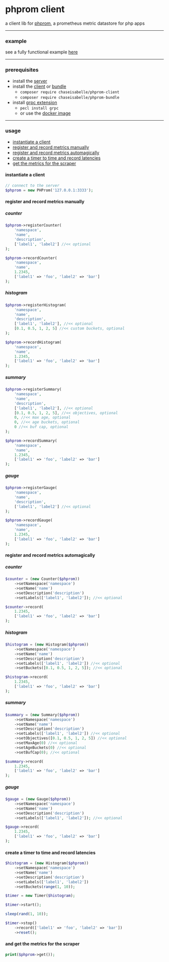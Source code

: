 # phprom client
a client lib for [phprom](https://github.com/chaseisabelle/phprom), a prometheus metric datastore for php apps

---
### example
see a fully functional example [here](https://github.com/chaseisabelle/phprom-example)

---
### prerequisites

- install the [server](https://github.com/chaseisabelle/phprom)
- install the [client](https://packagist.org/packages/chaseisabelle/phprom-client) or [bundle](https://github.com/chaseisabelle/phprom-bundle)
    - `composer require chaseisabelle/phprom-client`
    - `composer require chaseisabelle/phprom-bundle`
- install [grpc extension](https://grpc.io/docs/languages/php/quickstart/)
    - `pecl install grpc`
    - or use the [docker image](https://hub.docker.com/r/grpc/php)

---
### usage
- [instantiate a client](#instantiate-a-client)
- [register and record metrics manually](#register-and-record-metrics-manually)
- [register and record metrics automagically](#register-and-record-metrics-automagically)
- [create a timer to time and record latencies](#create-a-timer-to-time-and-record-latencies)
- [get the metrics for the scraper](#and-get-the-metrics-for-the-scraper)

#### instantiate a client
```php
// connect to the server
$phprom = new PHProm('127.0.0.1:3333');
```

#### register and record metrics manually

##### counter
```php
$phprom->registerCounter(
    'namespace',
    'name',
    'description',
    ['label1', 'label2'] //<< optional
);

$phprom->recordCounter(
    'namespace',
    'name',
    1.2345,
    ['label1' => 'foo', 'label2' => 'bar']
);
```

##### histogram
```php
$phprom->registerHistogram(
    'namespace',
    'name',
    'description',
    ['label1', 'label2'], //<< optional
    [0.1, 0.5, 1, 2, 5] //<< custom buckets, optional
);

$phprom->recordHistogram(
    'namespace',
    'name',
    1.2345,
    ['label1' => 'foo', 'label2' => 'bar']
);
```

##### summary
```php
$phprom->registerSummary(
    'namespace',
    'name',
    'description',
    ['label1', 'label2'], //<< optional
    [0.1, 0.5, 1, 2, 5], //<< objectives, optional
    0, //<< max age, optional
    0, //<< age buckets, optional
    0 //<< buf cap, optional
);

$phprom->recordSummary(
    'namespace',
    'name',
    1.2345,
    ['label1' => 'foo', 'label2' => 'bar']
);
```

##### gauge
```php
$phprom->registerGauge(
    'namespace',
    'name',
    'description',
    ['label1', 'label2'] //<< optional
);

$phprom->recordGauge(
    'namespace',
    'name',
    1.2345,
    ['label1' => 'foo', 'label2' => 'bar']
);
```

#### register and record metrics automagically

##### counter
```php
$counter = (new Counter($phprom))
    ->setNamespace('namespace')
    ->setName('name')
    ->setDescription('description')
    ->setLabels(['label1', 'label2']); //<< optional

$counter->record(
    1.2345, 
    ['label1' => 'foo', 'label2' => 'bar']
);
```

##### histogram
```php
$histogram = (new Histogram($phprom))
    ->setNamespace('namespace')
    ->setName('name')
    ->setDescription('description')
    ->setLabels(['label1', 'label2']) //<< optional
    ->setBuckets([0.1, 0.5, 1, 2, 5]); //<< optional

$histogram->record(
    1.2345, 
    ['label1' => 'foo', 'label2' => 'bar']
);
```

##### summary
```php
$summary = (new Summary($phprom))
    ->setNamespace('namespace')
    ->setName('name')
    ->setDescription('description')
    ->setLabels(['label1', 'label2']) //<< optional
    ->setObjectives([0.1, 0.5, 1, 2, 5]) //<< optional
    ->setMaxAge(0) //<< optional
    ->setAgeBuckets(0) //<< optional
    ->setBufCap(0); //<< optional

$summary->record(
    1.2345, 
    ['label1' => 'foo', 'label2' => 'bar']
);
```

##### gauge
```php
$gauge = (new Gauge($phprom))
    ->setNamespace('namespace')
    ->setName('name')
    ->setDescription('description')
    ->setLabels(['label1', 'label2']); //<< optional

$gauge->record(
    1.2345, 
    ['label1' => 'foo', 'label2' => 'bar']
);
```

#### create a timer to time and record latencies
```php
$histogram = (new Histogram($phprom))
    ->setNamespace('namespace')
    ->setName('name')
    ->setDescription('description')
    ->setLabels(['label1', 'label2'])
    ->setBuckets(range(1, 10));

$timer = new Timer($histogram);

$timer->start();

sleep(rand(1, 10));

$timer->stop()
    ->record(['label1' => 'foo', 'label2' => 'bar'])
    ->reset();
```

#### and get the metrics for the scraper
```php
print($phprom->get());
```
